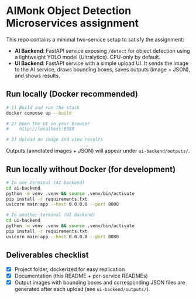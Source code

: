 # AIMonk Object Detection Microservices assignment

This repo contains a minimal two-service setup to satisfy the assignment:
- **AI Backend**: FastAPI service exposing `/detect` for object detection using a lightweight YOLO model (Ultralytics). CPU-only by default.
- **UI Backend**: FastAPI service with a simple upload UI. It sends the image to the AI service, draws bounding boxes, saves outputs (image + JSON), and shows results.

## Run locally (Docker recommended)

```bash
# 1) Build and run the stack
docker compose up --build

# 2) Open the UI in your browser
#    http://localhost:8080

# 3) Upload an image and view results
```

Outputs (annotated images + JSON) will appear under `ui-backend/outputs/`.

## Run locally without Docker (for development)

```bash
# In one terminal (AI backend)
cd ai-backend
python -m venv .venv && source .venv/bin/activate
pip install -r requirements.txt
uvicorn main:app --host 0.0.0.0 --port 8000

# In another terminal (UI backend)
cd ui-backend
python -m venv .venv && source .venv/bin/activate
pip install -r requirements.txt
uvicorn main:app --host 0.0.0.0 --port 8080
```

## Deliverables checklist

- [x] Project folder, dockerized for easy replication
- [x] Documentation (this README + per-service READMEs)
- [x] Output images with bounding boxes and corresponding JSON files are generated after each upload (see `ui-backend/outputs/`).
